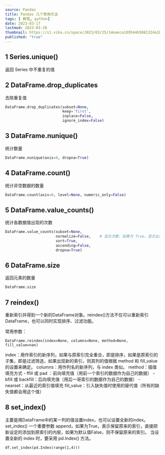 ```yaml
---
source: Pandas
title: Pandas 几个常用方法
tags: [ 教程, python]
date: 2023-03-17
lastmod: 2023-03-20
thumbnail: https://s1.vika.cn/space/2023/03/25/14eaeca109544b5081324a1bf11f9534?attname=autumn-3937289_960_720.jpg 
published: "true"
---
```



## 1 Series.unique()  

返回 Series 中不重复的值  

## 2 DataFrame.drop_duplicates  

去除重复值  

```python
DataFrame.drop_duplicates(subset=None,
                          keep='first',
                          inplace=False,
                          ignore_index=False)
```  

## 3 DataFrame.nunique()  

统计数量  

```python
DataFrame.nunique(axis=0, dropna=True)
```  

## 4 DataFrame.count() 

统计非空数据的数量  

```python
DataFrame.count(axis=0, level=None, numeric_only=False)
```  

## 5 DataFrame.value_counts()  

统计各数据值出现的次数  

```python
DataFrame.value_counts(subset=None,
                       normalize=False,    # 显示次数，如果为 True，显示比例
                       sort=True,
                       ascending=False,
                       dropna=True)
```  

## 6 DataFrame.size  

返回元素的数量  

```python
DataFrame.size
```  

## 7 reindex()  

重新索引并得到一个新的DataFrame对象。reindex()方法不仅可以重新索引DataFrame，也可以同时实现排序、过滤功能。  

常用参数：  

`DataFrame.reindex(index=None, columns=None, method=None, fill_value=nan)`

index：用作索引的新序列，如果与原索引完全重合，即是排序，如果是原索引的子集，即是过滤筛选，如果出现新的索引，则其列的值根据 method 和 fill_value 的设置来确定。
columns：用作列名的新序列，与 index 类似。 
method：插值填充方式 
	- ffill 或 pad ：前向填充值（用前一个索引的数据作为自己的数据）
	- bfill 或 backfill：后向填充值（用后一哥索引的数据作为自己的数据）
	- nearset：从最近的索引值填充
fill_value：引入缺失值时使用的替代值（所有的缺失值都会用这个值）  

## 8 set_index()  

主要是用DataFrame中的某一列的值设置index，也可以设置全新的index。set_index() 一个重要参数 append，如果为True，表示保留原来的索引，直接把新设定的添加到原索引的内层，如果为默认值False，则不保留原来的索引。
当设置全新的 index 时，要采用 pd.Index() 方法。  

`df.set_index(pd.Index(range(1,4)))`